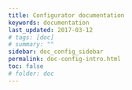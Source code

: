 ```yaml
---
title: Configurator documentation
keywords: documentation
last_updated: 2017-03-12
# tags: [doc]
# summary: ""
sidebar: doc_config_sidebar
permalink: doc-config-intro.html
toc: false
# folder: doc
---
```



